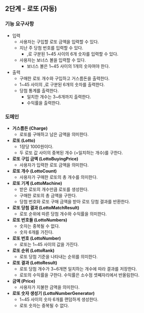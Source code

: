 ## 2단계 - 로또 (자동)

### 기능 요구사항
- 입력
  - 사용자는 구입할 로또 금액을 입력할 수 있다.
  - 지난 주 당첨 번호를 입력할 수 있다.
    - ,로 구분된 1~45 사이의 6개 숫자를 입력할 수 있다.
  - 사용자는 보너스 볼을 입력할 수 있다.
    - 보너스 볼은 1~45 사이의 1개의 숫자여야 한다.
- 출력
  - 구매한 로또 개수와 구입하고 거스름돈을 출력한다.
  - 1~45 사이의 ,로 구분된 6개의 숫자를 출력한다.
  - 당첨 통계를 출력한다.
    - 일치한 개수는 3~6개까지 출력한다.
    - 수익률을 출력한다.

### 도메인
- **거스름돈 (Charge)**
  - 로또를 구매하고 남은 금액을 의미한다.
- **로또 (Lotto)**
  - 1장당 1000원이다.
  - 두 로또 값 사이의 중복된 개수 (=일치하는 개수)를 구한다.
- **로또 구입 금액 (LottoBuyingPrice)**
  - 사용자가 입력한 로또 금액을 의미한다.
- **로또 개수 (LottoCount)**
  - 사용자가 구매한 로또의 총 개수를 의미한다.
- **로또 기계 (LottoMachine)**
  - 받은 로또의 개수만큼 로또를 생성한다.
  - 구매한 로또의 총 금액을 구한다. 
  - 당첨 번호와 로또 구매 금액을 받아 로또 당첨 결과를 반환한다.
- **로또 당첨 결과 (LottoMatchResult)**
  - 로또 순위에 따른 당첨 개수와 수익률을 의미한다.
- **로또 번호들 (LottoNumbers)**
  - 숫자는 중복될 수 없다.
  - 숫자 6개를 가진다.
- **로또 번호 (LottoNumber)**
  - 로또는 1~45 사이의 값을 가진다.
- **로또 순위 (LottoRank)**
  - 로또 당첨 기준을 나타내는 순위를 의미한다.
- **로또 결과 (LottoResult)**
  - 로또 당첨 개수가 3~6개면 일치하는 개수에 따라 결과를 저장한다.
  - 로또의 수익률을 구한다. 수익률은 소수점 셋째자리에서 반올림한다.
- **금액 (Price)**
  - 사용자가 지불한 금액을 의미한다.
- **로또 숫자 생성기 (LottoNumberGenerator)**
  - 1~45 사이의 숫자 6개를 랜덤하게 생성한다.
  - 로또 숫자는 중복될 수 없다.
